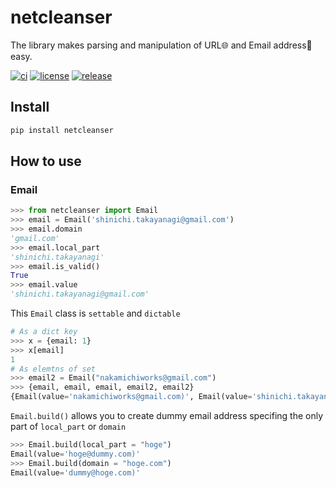 # netcleanser

The library makes parsing and manipulation of URL🌐 and Email address📧 easy.

[![ci](https://github.com/y-bar/netcleanser/actions/workflows/ci.yml/badge.svg)](https://github.com/y-bar/netcleanser/actions/workflows/ci.yml)
[![license](https://img.shields.io/github/license/y-bar/netcleanser.svg)](https://github.com/y-bar/netcleanser/blob/master/LICENSE)
[![release](https://img.shields.io/github/release/y-bar/netcleanser.svg)](https://github.com/y-bar/netcleanser/releases/latest)


## Install

```bash
pip install netcleanser
```

## How to use

### Email 

```python
>>> from netcleanser import Email
>>> email = Email('shinichi.takayanagi@gmail.com')
>>> email.domain
'gmail.com'
>>> email.local_part
'shinichi.takayanagi'
>>> email.is_valid()
True
>>> email.value
'shinichi.takayanagi@gmail.com'
```

This `Email` class is `settable` and `dictable`
```python
# As a dict key
>>> x = {email: 1}
>>> x[email]
1
# As elemtns of set
>>> email2 = Email("nakamichiworks@gmail.com")
>>> {email, email, email, email2, email2}
{Email(value='nakamichiworks@gmail.com)', Email(value='shinichi.takayanagi@gmail.com)'}
```

`Email.build()` allows you to create dummy email address specifing the only part of `local_part` or `domain`

```python
>>> Email.build(local_part = "hoge")
Email(value='hoge@dummy.com)'
>>> Email.build(domain = "hoge.com")
Email(value='dummy@hoge.com)'
```